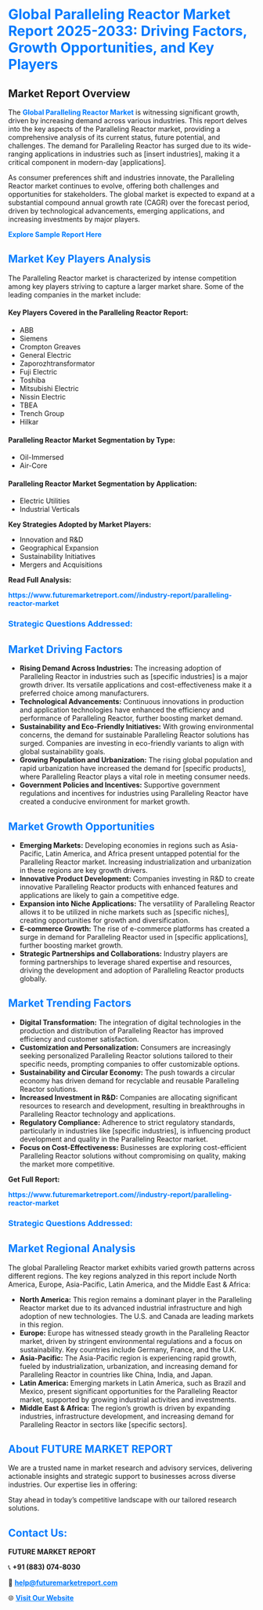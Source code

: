 <h1 style="color: #007BFF;">Global Paralleling Reactor Market Report 2025-2033: Driving Factors, Growth Opportunities, and Key Players</h1>

<section id="overview">
<h2>Market Report Overview</h2>
<p>The <a href="https://www.futuremarketreport.com//industry-report/paralleling-reactor-market" style="color: #007BFF; text-decoration: none;"><strong>Global Paralleling Reactor Market</strong></a> is witnessing significant growth, driven by increasing demand across various industries. This report delves into the key aspects of the Paralleling Reactor market, providing a comprehensive analysis of its current status, future potential, and challenges. The demand for Paralleling Reactor has surged due to its wide-ranging applications in industries such as [insert industries], making it a critical component in modern-day [applications].</p>
<p>As consumer preferences shift and industries innovate, the Paralleling Reactor market continues to evolve, offering both challenges and opportunities for stakeholders. The global market is expected to expand at a substantial compound annual growth rate (CAGR) over the forecast period, driven by technological advancements, emerging applications, and increasing investments by major players.</p>
</section>

<section id="overview">
<p><a href="https://www.futuremarketreport.com//request-sample/reportId=58057" style="color: #007BFF; text-decoration: none;"><strong>Explore Sample Report Here</strong></a></p>
</section>

<section id="key-players">
<h2 style="color: #007BFF;">Market Key Players Analysis</h2>
<p>The Paralleling Reactor market is characterized by intense competition among key players striving to capture a larger market share. Some of the leading companies in the market include:</p>
<h4>Key Players Covered in the Paralleling Reactor Report:</h4>
<ul><li>ABB</li><li>Siemens</li><li>Crompton Greaves</li><li>General Electric</li><li>Zaporozhtransformator</li><li>Fuji Electric</li><li>Toshiba</li><li>Mitsubishi Electric</li><li>Nissin Electric</li><li>TBEA</li><li>Trench Group</li><li>Hilkar</li></ul>
<h4>Paralleling Reactor Market Segmentation by Type:</h4>
<ul><li>Oil-Immersed</li><li>Air-Core</li></ul>

<h4>Paralleling Reactor Market Segmentation by Application:</h4>
<ul><li>Electric Utilities</li><li>Industrial Verticals</li></ul>
<p><strong>Key Strategies Adopted by Market Players:</strong></p>
<ul>
<li>Innovation and R&D</li>
<li>Geographical Expansion</li>
<li>Sustainability Initiatives</li>
<li>Mergers and Acquisitions</li>
</ul>
</section>

<section>
<p><strong>Read Full Analysis: </strong></p><a href="https://www.futuremarketreport.com//industry-report/paralleling-reactor-market" style="color: #007BFF; text-decoration: none;"><strong>https://www.futuremarketreport.com//industry-report/paralleling-reactor-market</strong></a>
<h3 style="color: #007BFF;">Strategic Questions Addressed:</h3>
</section>

<section id="driving-factors">
<h2 style="color: #007BFF;">Market Driving Factors</h2>
<ul>
<li><strong>Rising Demand Across Industries:</strong> The increasing adoption of Paralleling Reactor in industries such as [specific industries] is a major growth driver. Its versatile applications and cost-effectiveness make it a preferred choice among manufacturers.</li>
<li><strong>Technological Advancements:</strong> Continuous innovations in production and application technologies have enhanced the efficiency and performance of Paralleling Reactor, further boosting market demand.</li>
<li><strong>Sustainability and Eco-Friendly Initiatives:</strong> With growing environmental concerns, the demand for sustainable Paralleling Reactor solutions has surged. Companies are investing in eco-friendly variants to align with global sustainability goals.</li>
<li><strong>Growing Population and Urbanization:</strong> The rising global population and rapid urbanization have increased the demand for [specific products], where Paralleling Reactor plays a vital role in meeting consumer needs.</li>
<li><strong>Government Policies and Incentives:</strong> Supportive government regulations and incentives for industries using Paralleling Reactor have created a conducive environment for market growth.</li>
</ul>
</section>

<section id="growth-opportunities">
<h2 style="color: #007BFF;">Market Growth Opportunities</h2>
<ul>
<li><strong>Emerging Markets:</strong> Developing economies in regions such as Asia-Pacific, Latin America, and Africa present untapped potential for the Paralleling Reactor market. Increasing industrialization and urbanization in these regions are key growth drivers.</li>
<li><strong>Innovative Product Development:</strong> Companies investing in R&D to create innovative Paralleling Reactor products with enhanced features and applications are likely to gain a competitive edge.</li>
<li><strong>Expansion into Niche Applications:</strong> The versatility of Paralleling Reactor allows it to be utilized in niche markets such as [specific niches], creating opportunities for growth and diversification.</li>
<li><strong>E-commerce Growth:</strong> The rise of e-commerce platforms has created a surge in demand for Paralleling Reactor used in [specific applications], further boosting market growth.</li>
<li><strong>Strategic Partnerships and Collaborations:</strong> Industry players are forming partnerships to leverage shared expertise and resources, driving the development and adoption of Paralleling Reactor products globally.</li>
</ul>
</section>

<section id="trending-factors">
<h2 style="color: #007BFF;">Market Trending Factors</h2>
<ul>
<li><strong>Digital Transformation:</strong> The integration of digital technologies in the production and distribution of Paralleling Reactor has improved efficiency and customer satisfaction.</li>
<li><strong>Customization and Personalization:</strong> Consumers are increasingly seeking personalized Paralleling Reactor solutions tailored to their specific needs, prompting companies to offer customizable options.</li>
<li><strong>Sustainability and Circular Economy:</strong> The push towards a circular economy has driven demand for recyclable and reusable Paralleling Reactor solutions.</li>
<li><strong>Increased Investment in R&D:</strong> Companies are allocating significant resources to research and development, resulting in breakthroughs in Paralleling Reactor technology and applications.</li>
<li><strong>Regulatory Compliance:</strong> Adherence to strict regulatory standards, particularly in industries like [specific industries], is influencing product development and quality in the Paralleling Reactor market.</li>
<li><strong>Focus on Cost-Effectiveness:</strong> Businesses are exploring cost-efficient Paralleling Reactor solutions without compromising on quality, making the market more competitive.</li>
</ul>
</section>

<section>
<p><strong>Get Full Report: </strong></p><a href="https://www.futuremarketreport.com//industry-report/paralleling-reactor-market" style="color: #007BFF; text-decoration: none;"><strong>https://www.futuremarketreport.com//industry-report/paralleling-reactor-market</strong></a>
<h3 style="color: #007BFF;">Strategic Questions Addressed:</h3>
</section>


<section id="regional-analysis">
<h2 style="color: #007BFF;">Market Regional Analysis</h2>
<p>The global Paralleling Reactor market exhibits varied growth patterns across different regions. The key regions analyzed in this report include North America, Europe, Asia-Pacific, Latin America, and the Middle East & Africa:</p>
<ul>
<li><strong>North America:</strong> This region remains a dominant player in the Paralleling Reactor market due to its advanced industrial infrastructure and high adoption of new technologies. The U.S. and Canada are leading markets in this region.</li>
<li><strong>Europe:</strong> Europe has witnessed steady growth in the Paralleling Reactor market, driven by stringent environmental regulations and a focus on sustainability. Key countries include Germany, France, and the U.K.</li>
<li><strong>Asia-Pacific:</strong> The Asia-Pacific region is experiencing rapid growth, fueled by industrialization, urbanization, and increasing demand for Paralleling Reactor in countries like China, India, and Japan.</li>
<li><strong>Latin America:</strong> Emerging markets in Latin America, such as Brazil and Mexico, present significant opportunities for the Paralleling Reactor market, supported by growing industrial activities and investments.</li>
<li><strong>Middle East & Africa:</strong> The region’s growth is driven by expanding industries, infrastructure development, and increasing demand for Paralleling Reactor in sectors like [specific sectors].</li>
</ul>
</section>

<footer>
<h2 style="color: #007BFF;">About FUTURE MARKET REPORT</h2>
<p>We are a trusted name in market research and advisory services, delivering actionable insights and strategic support to businesses across diverse industries. Our expertise lies in offering:</p>

<p>Stay ahead in today’s competitive landscape with our tailored research solutions.</p>

<h2 style="color: #007BFF;">Contact Us:</h2>
<p><strong>FUTURE MARKET REPORT</strong></p>
<p>📞 <strong>+91 (883) 074-8030</strong></p>
<p>📧 <strong><a href="mailto:help@futuremarketreport.com" style="color: #007BFF;">help@futuremarketreport.com</a></strong></p>
<p>🌐 <strong><a href="https://www.futuremarketreport.com/" style="color: #007BFF;">Visit Our Website</a></strong></p>
</footer>